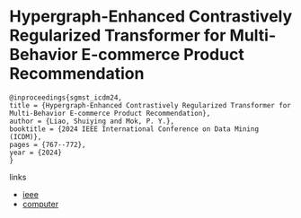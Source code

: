 # Hypergraph-Enhanced Contrastively Regularized Transformer for Multi-Behavior E-commerce Product Recommendation

```
@inproceedings{sgmst_icdm24,
title = {Hypergraph-Enhanced Contrastively Regularized Transformer for Multi-Behavior E-commerce Product Recommendation},
author = {Liao, Shuiying and Mok, P. Y.},
booktitle = {2024 IEEE International Conference on Data Mining (ICDM)},
pages = {767--772},
year = {2024}
}
```

links
- [ieee](https://doi.org/10.1109/ICDM59182.2024.00090)
- [computer](https://doi.ieeecomputersociety.org/10.1109/ICDM59182.2024.00090)
